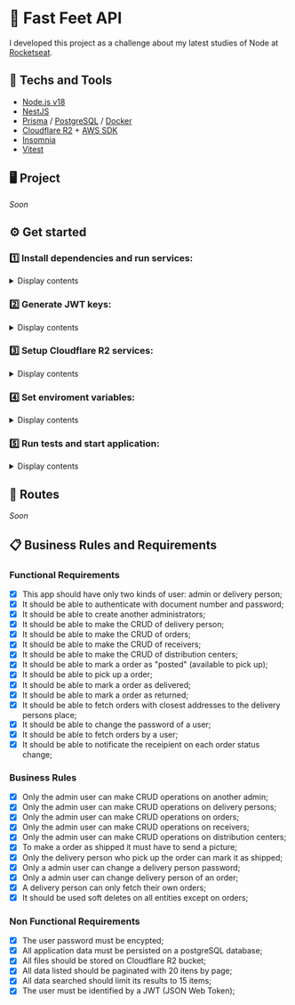<!-- Create prisma seeders -->
<!-- Update: Business Rules and Requirements -->
<!-- Update insomnia files -->
<!-- Update about the project -->

# 🚚 Fast Feet API
I developed this project as a challenge about my latest studies of Node at [Rocketseat](https://www.rocketseat.com.br).

## 🚀 Techs and Tools
- [Node.js v18](https://nodejs.org/)
- [NestJS](https://nestjs.com/)
- [Prisma](https://www.prisma.io) / [PostgreSQL](https://www.postgresql.org/)  / [Docker](https://www.docker.com/)
- [Cloudflare R2](https://www.cloudflare.com/pt-br/) + [AWS SDK](https://github.com/aws/aws-sdk-js-v3)
- [Insomnia](https://insomnia.rest/)
- [Vitest](https://vitest.dev/)

## 🖥️ Project
*Soon*

## ⚙️ Get started

### 1️⃣ Install dependencies and run services:
<details>
<summary>Display contents</summary>
	
```shell
npm i
docker compose up -d
npx prisma migrate dev # seeds will run along
npx prisma studio
```
</details>

### 2️⃣ Generate JWT keys:
<details>
<summary>Display contents</summary>
	
```shell
# Generate RSA256 secret and public keys: (Requires OpenSSL installed)
openssl genpkey -algorithm RSA -out private_key.pem -pkeyopt rsa_keygen_bits:2048
openssl rsa -pubout -in private_key.pem -out public_key.pem

# Convert keys to Base64: (MacOS/Linux)
base64 -i private_key.pem -o private_key.txt
base64 -i public_key.pem -o public_key.txt
```

> [!TIP]
> **Use ChatGPT:**<br />
> 1) Private and public keys: "How to generate RS256 private and public keys on [YOUR OS]"<br />
> 2) Convert generated keys to base64: "How to convert file contents to base64 on [YOUR OS]"

</details>

### 3️⃣ Setup Cloudflare R2 services:
<details>
<summary>Display contents</summary>
	
It's need to create two Cloudflare R2 buckets, one for development and another for tests.
</details>

### 4️⃣ Set enviroment variables:
<details>
<summary>Display contents</summary>
	
Generate .env files for development and test. Then, set them up with Postgres database, JWT tokens and Cloudflare keys:

```shell
cp .env.example .env
cp .env.test.example .env.test
```
</details>

### 5️⃣ Run tests and start application:
<details>
<summary>Display contents</summary>
	
```shell
npm run test
npm run test:e2e
npm run start:dev
```
</details>

## 🔗 Routes
*Soon*
<!-- [![Run in Insomnia}](https://insomnia.rest/images/run.svg)](https://insomnia.rest/run/?label=Ignite%20Node.js%3A%20GymPass%20API%0A&uri=https://raw.githubusercontent.com/rcrdk/fast-feet-api/main/insomnia.json) -->

## 📋 Business Rules and Requirements

### Functional Requirements

- [x] This app should have only two kinds of user: admin or delivery person;
- [x] It should be able to authenticate with document number and password;
- [x] It should be able to create another administrators;
- [x] It should be able to make the CRUD of delivery person;
- [x] It should be able to make the CRUD of orders;
- [x] It should be able to make the CRUD of receivers;
- [x] It should be able to make the CRUD of distribution centers;
- [x] It should be able to mark a order as "posted" (available to pick up);
- [x] It should be able to pick up a order;
- [x] It should be able to mark a order as delivered;
- [x] It should be able to mark a order as returned;
- [x] It should be able to fetch orders with closest addresses to the delivery persons place;
- [x] It should be able to change the password of a user;
- [x] It should be able to fetch orders by a user;
- [x] It should be able to notificate the receipient on each order status change;

### Business Rules

- [x] Only the admin user can make CRUD operations on another admin;
- [x] Only the admin user can make CRUD operations on delivery persons;
- [x] Only the admin user can make CRUD operations on orders;
- [x] Only the admin user can make CRUD operations on receivers;
- [x] Only the admin user can make CRUD operations on distribution centers;
- [x] To make a order as shipped it must have to send a picture;
- [x] Only the delivery person who pick up the order can mark it as shipped;
- [x] Only a admin user can change a delivery person password;
- [x] Only a admin user can change delivery person of an order;
- [x] A delivery person can only fetch their own orders;
- [x] It should be used soft deletes on all entities except on orders;

### Non Functional Requirements

- [x] The user password must be encypted;
- [x] All application data must be persisted on a postgreSQL database;
- [x] All files should be stored on Cloudflare R2 bucket;
- [x] All data listed should be paginated with 20 itens by page;
- [x] All data searched should limit its results to 15 items;
- [x] The user must be identified by a JWT (JSON Web Token);